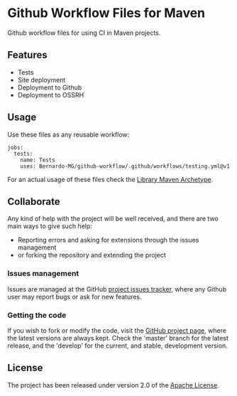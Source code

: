 # Github Workflow Files for Maven

Github workflow files for using CI in Maven projects.

## Features

- Tests
- Site deployment
- Deployment to Github
- Deployment to OSSRH

## Usage

Use these files as any reusable workflow:

```
jobs:
  tests:
    name: Tests
    uses: Bernardo-MG/github-workflow/.github/workflows/testing.yml@v1
```

For an actual usage of these files check the [Library Maven Archetype][archetype].

## Collaborate

Any kind of help with the project will be well received, and there are two main ways to give such help:

- Reporting errors and asking for extensions through the issues management
- or forking the repository and extending the project

### Issues management

Issues are managed at the GitHub [project issues tracker][issues], where any Github user may report bugs or ask for new features.

### Getting the code

If you wish to fork or modify the code, visit the [GitHub project page][scm], where the latest versions are always kept. Check the 'master' branch for the latest release, and the 'develop' for the current, and stable, development version.

## License

The project has been released under version 2.0 of the [Apache License][license].

[archetype]: https://github.com/Bernardo-MG/library-maven-archetype
[issues]: https://github.com/Bernardo-MG/github-workflow-maven/issues
[license]: https://www.apache.org/licenses/LICENSE-2.0
[scm]: https://github.com/Bernardo-MG/github-workflow-maven
